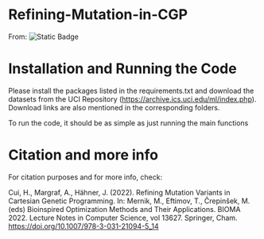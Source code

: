 # Refining-Mutation-in-CGP
From: ![Static Badge](https://img.shields.io/badge/https%3A%2F%2Fdoi.org%2F10.1007%2F978--3--031--21094--5__14-https%3A%2F%2Fdoi.org%2F10.1007%2F978--3--031--21094--5__14-blue?label=DOI&link=https%3A%2F%2Fdoi.org%2F10.1007%2F978-3-031-21094-5_14)

# Installation and Running the Code
Please install the packages listed in the requirements.txt and download the datasets from the UCI Repository (https://archive.ics.uci.edu/ml/index.php). Download links are also mentioned in the corresponding folders.

To run the code, it should be as simple as just running the main functions


# Citation and more info
For citation purposes and for more info, check:

Cui, H., Margraf, A., Hähner, J. (2022). Refining Mutation Variants in Cartesian Genetic Programming. In: Mernik, M., Eftimov, T., Črepinšek, M. (eds) Bioinspired Optimization Methods and Their Applications. BIOMA 2022. Lecture Notes in Computer Science, vol 13627. Springer, Cham. https://doi.org/10.1007/978-3-031-21094-5_14
